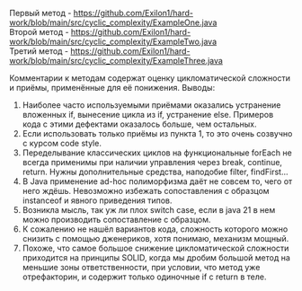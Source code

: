 Первый метод - https://github.com/Exilon1/hard-work/blob/main/src/cyclic_complexity/ExampleOne.java  
Второй метод - https://github.com/Exilon1/hard-work/blob/main/src/cyclic_complexity/ExampleTwo.java  
Третий метод - https://github.com/Exilon1/hard-work/blob/main/src/cyclic_complexity/ExampleThree.java  

Комментарии к методам содержат оценку цикломатической сложности и приёмы, применённые для её 
понижения. Выводы:
1) Наиболее часто используемыми приёмами оказались устранение вложенных if, вынесение цикла из if,
устранение else. Примеров кода с этими дефектами оказалось больше, чем остальных.
2) Если использовать только приёмы из пункта 1, то это очень созвучно с курсом code style.
3) Переделывание классических циклов на функциональные forEach не всегда применимы при наличии 
управления через break, continue, return. Нужны дополнительные средства, наподобие filter, findFirst...
4) В Java применение ad-hoc полиморфизма даёт не совсем то, чего от него ждёшь. Невозможно избежать 
сопоставления с образцом instanceof и явного приведения типов.
5) Возникла мысль, так уж ли плох switch case, если в java 21 в нем можно производить сопоставление 
с образцом.
6) К сожалению не нашёл вариантов кода, сложность которого можно снизить с помощью дженериков, хотя
понимаю, механизм мощный.
7) Похоже, что самое большое снижение цикломатической сложности приходится на принципы SOLID, когда
мы дробим большой метод на меньшие зоны ответственности, при условии, что метод уже отрефакторин,
и содержит только одиночные if с return в теле.